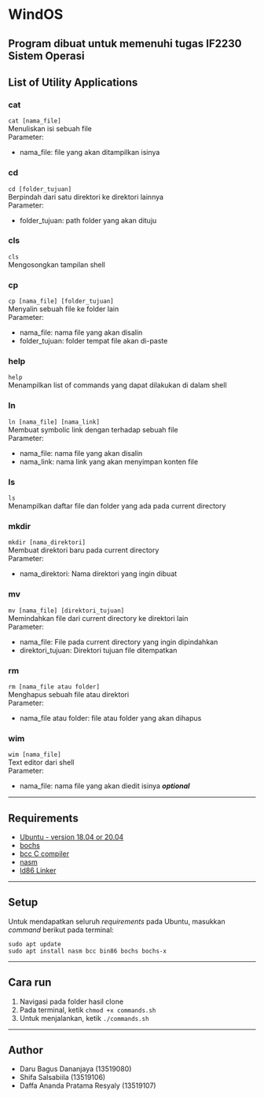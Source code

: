# WindOS
Program dibuat untuk memenuhi tugas IF2230 Sistem Operasi
---
## List of Utility Applications
### cat
```cat [nama_file]``` <br>
Menuliskan isi sebuah file<br>
Parameter:
* nama_file: file yang akan ditampilkan isinya
### cd
```cd [folder_tujuan]``` <br>
Berpindah dari satu direktori ke direktori lainnya<br>
Parameter:
* folder_tujuan: path folder yang akan dituju

### cls
```cls``` <br>
Mengosongkan tampilan shell

### cp
```cp [nama_file] [folder_tujuan]``` <br>
Menyalin sebuah file ke folder lain<br>
Parameter:
* nama_file: nama file yang akan disalin
* folder_tujuan: folder tempat file akan di-paste

### help
```help``` <br>
Menampilkan list of commands yang dapat dilakukan di dalam shell

### ln 
```ln [nama_file] [nama_link]``` <br>
Membuat symbolic link dengan terhadap sebuah file<br>
Parameter:
* nama_file: nama file yang akan disalin
* nama_link: nama link yang akan menyimpan konten file

### ls
```ls``` <br>
Menampilkan daftar file dan folder yang ada pada current directory

### mkdir
```mkdir [nama_direktori]``` <br>
Membuat direktori baru pada current directory<br>
Parameter:
* nama_direktori: Nama direktori yang ingin dibuat

### mv
```mv [nama_file] [direktori_tujuan]``` <br>
Memindahkan file dari current directory ke direktori lain<br>
Parameter:
* nama_file: File pada current directory yang ingin dipindahkan
* direktori_tujuan: Direktori tujuan file ditempatkan

### rm
```rm [nama_file atau folder]``` <br>
Menghapus sebuah file atau direktori<br>
Parameter:
* nama_file atau folder: file atau folder yang akan dihapus

### wim
```wim [nama_file]``` <br>
Text editor dari shell<br>
Parameter:
* nama_file: nama file yang akan diedit isinya ***optional***

---
## Requirements
- <a href="https://ubuntu.com/download/desktop" target="_blank">Ubuntu - version 18.04 or 20.04</a>
- <a href="http://bochs.sourceforge.net/" target="_blank">bochs</a>
- <a href="https://linux.die.net/man/1/bcc" target="_blank">bcc C compiler</a>
- <a href="https://www.nasm.us/" target="_blank">nasm</a>
- <a href="https://linux.die.net/man/1/ld86" target="_blank">ld86 Linker</a>
---
## Setup
Untuk mendapatkan seluruh *requirements* pada Ubuntu, masukkan *command* berikut pada terminal:
```
sudo apt update
sudo apt install nasm bcc bin86 bochs bochs-x
```
---
## Cara run
1. Navigasi pada folder hasil clone
2. Pada terminal, ketik `chmod +x commands.sh`
3. Untuk menjalankan, ketik `./commands.sh`

---
## Author
- Daru Bagus Dananjaya (13519080)
- Shifa Salsabiila (13519106)
- Daffa Ananda Pratama Resyaly (13519107)



